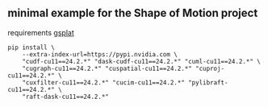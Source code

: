 ## minimal example for the Shape of Motion project

requirements
[gsplat](https://github.com/nerfstudio-project/gsplat)

```
pip install \
    --extra-index-url=https://pypi.nvidia.com \
    "cudf-cu11==24.2.*" "dask-cudf-cu11==24.2.*" "cuml-cu11==24.2.*" \
    "cugraph-cu11==24.2.*" "cuspatial-cu11==24.2.*" "cuproj-cu11==24.2.*" \
    "cuxfilter-cu11==24.2.*" "cucim-cu11==24.2.*" "pylibraft-cu11==24.2.*" \
    "raft-dask-cu11==24.2.*"
```